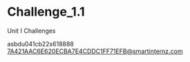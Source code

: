 # Challenge_1.1
Unit I Challenges

asbdu041cb22s618888
7A421AAC6E620ECBA7E4CDDC1FF71EFB@smartinternz.com
